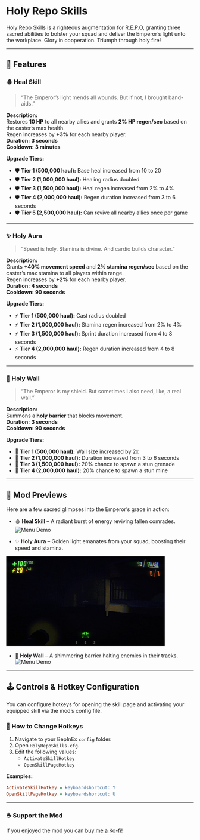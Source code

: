 # Holy Repo Skills

Holy Repo Skills is a righteous augmentation for R.E.P.O, granting three sacred abilities to bolster your squad and deliver the Emperor’s light unto the workplace. Glory in cooperation. Triumph through holy fire!

---

## 🔮 Features

### 🩸 Heal Skill  
> “The Emperor’s light mends all wounds. But if not, I brought band-aids.”

**Description:**  
Restores **10 HP** to all nearby allies and grants **2% HP regen/sec** based on the caster’s max health.  
Regen increases by **+3%** for each nearby player.  
**Duration:** **3 seconds**  
**Cooldown:** **3 minutes**

**Upgrade Tiers:**
- 🛡️ **Tier 1 (500,000 haul):** Base heal increased from 10 to 20  
- 🛡️ **Tier 2 (1,000,000 haul):** Healing radius doubled  
- 🛡️ **Tier 3 (1,500,000 haul):** Heal regen increased from 2% to 4%  
- 🛡️ **Tier 4 (2,000,000 haul):** Regen duration increased from 3 to 6 seconds  
- 🛡️ **Tier 5 (2,500,000 haul):** Can revive all nearby allies once per game  

---

### ✨ Holy Aura  
> “Speed is holy. Stamina is divine. And cardio builds character.”

**Description:**  
Grants **+40% movement speed** and **2% stamina regen/sec** based on the caster’s max stamina to all players within range.  
Regen increases by **+2%** for each nearby player.  
**Duration:** **4 seconds**  
**Cooldown:** **90 seconds**

**Upgrade Tiers:**
- ⚡ **Tier 1 (500,000 haul):** Cast radius doubled  
- ⚡ **Tier 2 (1,000,000 haul):** Stamina regen increased from 2% to 4%  
- ⚡ **Tier 3 (1,500,000 haul):** Sprint duration increased from 4 to 8 seconds  
- ⚡ **Tier 4 (2,000,000 haul):** Regen duration increased from 4 to 8 seconds  

---

### 🧱 Holy Wall  
> “The Emperor is my shield. But sometimes I also need, like, a real wall.”

**Description:**  
Summons a **holy barrier** that blocks movement.  
**Duration:** **3 seconds**  
**Cooldown:** **90 seconds**

**Upgrade Tiers:**
- 🧱 **Tier 1 (500,000 haul):** Wall size increased by 2x  
- 🧱 **Tier 2 (1,000,000 haul):** Duration increased from 3 to 6 seconds  
- 🧱 **Tier 3 (1,500,000 haul):** 20% chance to spawn a stun grenade  
- 🧱 **Tier 4 (2,000,000 haul):** 20% chance to spawn a stun mine  

---

## 📸 Mod Previews

Here are a few sacred glimpses into the Emperor’s grace in action:

- 🩸 **Heal Skill** – A radiant burst of energy reviving fallen comrades.
![Menu Demo](https://github.com/JunyDeveloper/HolyRepoSkills/blob/main/media/menuDemo_compressed.gif?raw=true)

- ✨ **Holy Aura** – Golden light emanates from your squad, boosting their speed and stamina.

![Menu Demo](https://github.com/JunyDeveloper/HolyRepoSkills/blob/main/HolyRepoSkills/media/HolyAura.gif?raw=true)

- 🧱 **Holy Wall** – A shimmering barrier halting enemies in their tracks.
![Menu Demo](https://github.com/JunyDeveloper/HolyRepoSkills/blob/main/media/menuDemo_compressed.gif?raw=true)


---

## 🕹️ Controls & Hotkey Configuration

You can configure hotkeys for opening the skill page and activating your equipped skill via the mod’s config file.

### 🔧 How to Change Hotkeys
1. Navigate to your BepInEx `config` folder.
2. Open `HolyRepoSkills.cfg`.
3. Edit the following values:
   - `ActivateSkillHotkey`
   - `OpenSkillPageHotkey`

**Examples:**
```ini
ActivateSkillHotkey = keyboardshortcut: Y
OpenSkillPageHotkey = keyboardshortcut: U
```

---

### ☕ Support the Mod
If you enjoyed the mod you can [buy me a Ko-fi](https://ko-fi.com/junydev)!

